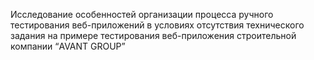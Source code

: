 Исследование особенностей организации процесса ручного тестирования веб-приложений в условиях отсутствия технического задания на примере тестирования веб-приложения строительной компании “AVANT GROUP”